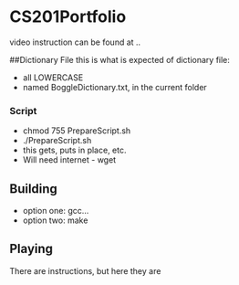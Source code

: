 # CS201Portfolio

video instruction can be found at ..

##Dictionary File
this is what is expected of dictionary file:
  - all LOWERCASE
  - named BoggleDictionary.txt, in the current folder

### Script
  - chmod 755 PrepareScript.sh
  - ./PrepareScript.sh
  - this gets, puts in place, etc.
  - Will need internet - wget

## Building
  - option one: gcc...
  - option two: make

## Playing
There are instructions, but here they are
